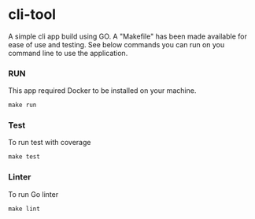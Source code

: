 # cli-tool
A simple cli app build using GO. A "Makefile" has been made available for ease of use and testing. See below commands you can run on you command line to use the application.

### RUN
This app required Docker to be installed on your machine.
```makefile
make run
```

### Test
To run test with coverage
```makefile
make test
```

### Linter
To run Go linter
```makefile
make lint
```
